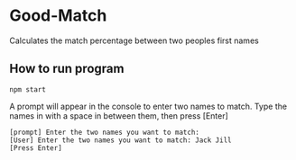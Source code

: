 # Good-Match
Calculates the match percentage between two peoples first names

## How to run program 
````
npm start 
````

A prompt will appear in the console to enter two names to match. Type the names in with a space in between them, then press [Enter]

````
[prompt] Enter the two names you want to match: 
[User] Enter the two names you want to match: Jack Jill 
[Press Enter]
`````
